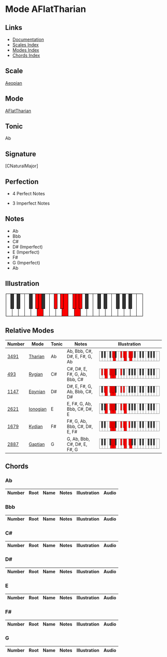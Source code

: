 # Mode AFlatTharian

## Links

- [Documentation](index.md)
- [Scales Index](Scales.md)
- [Modes Index](Modes.md)
- [Chords Index](Chords.md)

## Scale

[Aeopian](ScaleAeopian.md)

## Mode

[AFlatTharian](ModeAFlatTharian.md)

## Tonic

Ab

## Signature

[CNaturalMajor]

## Perfection

 - 4 Perfect Notes

 - 3 Imperfect Notes

## Notes

- Ab
- Bbb
- C#
- D# (Imperfect)
- E (Imperfect)
- F#
- G (Imperfect)
- Ab

## Illustration

![AFlatTharian](ModeAFlatTharian.png)

## Relative Modes

| Number | Mode | Tonic | Notes | Illustration |
|--------|------|-------|-------|--------------|
| [3491](https://ianring.com/musictheory/scales/3491) | [Tharian](ModeTharian.md) | Ab | Ab, Bbb, C#, D#, E, F#, G, Ab | ![AFlatTharian](ModeAFlatTharian.png) |
| [493](https://ianring.com/musictheory/scales/493) | [Rygian](ModeRygian.md) | C# | C#, D#, E, F#, G, Ab, Bbb, C# | ![CSharpRygian](ModeCSharpRygian.png) |
| [1147](https://ianring.com/musictheory/scales/1147) | [Epynian](ModeEpynian.md) | D# | D#, E, F#, G, Ab, Bbb, C#, D# | ![DSharpEpynian](ModeDSharpEpynian.png) |
| [2621](https://ianring.com/musictheory/scales/2621) | [Ionogian](ModeIonogian.md) | E | E, F#, G, Ab, Bbb, C#, D#, E | ![ENaturalIonogian](ModeENaturalIonogian.png) |
| [1679](https://ianring.com/musictheory/scales/1679) | [Kydian](ModeKydian.md) | F# | F#, G, Ab, Bbb, C#, D#, E, F# | ![FSharpKydian](ModeFSharpKydian.png) |
| [2887](https://ianring.com/musictheory/scales/2887) | [Gaptian](ModeGaptian.md) | G | G, Ab, Bbb, C#, D#, E, F#, G | ![GNaturalGaptian](ModeGNaturalGaptian.png) |

## Chords

### Ab

| Number | Root | Name | Notes | Illustration | Audio |
|--------|------|------|-------|--------------|-------|

### Bbb

| Number | Root | Name | Notes | Illustration | Audio |
|--------|------|------|-------|--------------|-------|

### C#

| Number | Root | Name | Notes | Illustration | Audio |
|--------|------|------|-------|--------------|-------|

### D#

| Number | Root | Name | Notes | Illustration | Audio |
|--------|------|------|-------|--------------|-------|

### E

| Number | Root | Name | Notes | Illustration | Audio |
|--------|------|------|-------|--------------|-------|

### F#

| Number | Root | Name | Notes | Illustration | Audio |
|--------|------|------|-------|--------------|-------|

### G

| Number | Root | Name | Notes | Illustration | Audio |
|--------|------|------|-------|--------------|-------|

